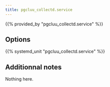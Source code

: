 ```yaml
---
title: pgcluu_collectd.service
---
```


{{% provided_by "pgcluu_collectd.service" %}}

## Options

{{% systemd_unit "pgcluu_collectd.service" %}}

## Additionnal notes

Nothing here.